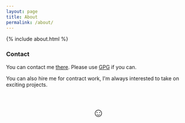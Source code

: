 ```yaml
---
layout: page
title: About
permalink: /about/
---
```


{% include about.html %}

### Contact

You can contact me <a href="mailto:cedric AT felizard.fr" data-proofer-ignore>there</a>.
Please use <a href="https://raw.githubusercontent.com/infertux/dotfiles/master/0xEEC73D5809A98A9B.asc" target="_blank">GPG</a> if you can.


You can also hire me for contract work, I'm always interested to take on exciting projects.

<p title="Don't forget to smile!" style="font-size: 2rem; padding-top: 1rem; text-align: center">&#9786;</p>
